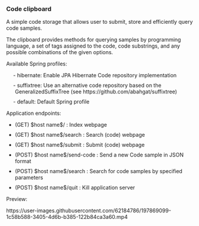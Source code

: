 <div>
<h3>Code clipboard</h3>
<p>A simple code storage that allows user to submit, store and efficiently query code samples.
<p>The clipboard provides methods for querying samples by programming language, a set of tags assigned to the code, code substrings, and any possible combinations of the given options.


<style>
ul {
  margin: 0;
}
ul.dashed {
  list-style-type: none;
}
ul.dashed > li {
  text-indent: -5px;
  margin-top: 10px;
}
ul > li{
  margin-top: 10px;
}
ul.dashed > li:before {
  content: "-";
  text-indent: -5px;
}
</style>
<p>Available Spring profiles:
<ul class="dashed">
    <li> hibernate: Enable JPA Hibernate Code repository implementation</li>
    <li> suffixtree: Use an alternative code repository based on the GeneralizedSuffixTree (see https://github.com/abahgat/suffixtree)</li>
    <li> default: Default Spring profile</li>
</ul>

<p>Application endpoints:
<ul>
    <li>(GET) $host name$/ : Index webpage</li>
    <li>(GET) $host name$/search : Search (code) webpage</li>
    <li>(GET) $host name$/submit : Submit (code) webpage</li>
    <li>(POST) $host name$/send-code : Send a new Code sample in JSON format</li>
    <li>(POST) $host name$/search : Search for code samples by specified parameters</li>
    <li>(POST) $host name$/quit : Kill application server</li>
</ul>
</div>

<p>Preview:</p>
https://user-images.githubusercontent.com/62184786/197869099-1c58b588-3405-4d6b-b385-122b84ca3a60.mp4
